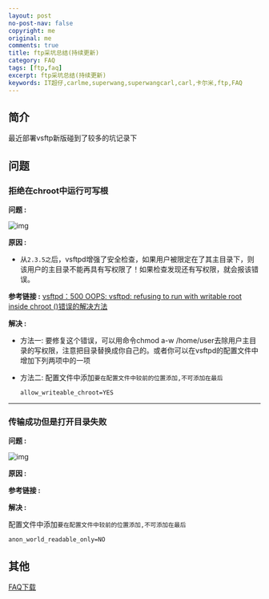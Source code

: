 ```yaml
---
layout: post
no-post-nav: false 
copyright: me
original: me
comments: true
title: ftp采坑总结(持续更新)
category: FAQ
tags: [ftp,faq]
excerpt: ftp采坑总结(持续更新)
keywords: IT超仔,carlme,superwang,superwangcarl,carl,卡尔米,ftp,FAQ
---
```


## 简介

最近部署vsftp新版碰到了较多的坑记录下

## 问题

### 拒绝在chroot中运行可写根

**问题 :** 

![img]({{site.cdn}}assets/images/blog/2019/20191015170925.jpg)

**原因 :** 

- 从`2.3.5之`后，vsftpd增强了安全检查，如果用户被限定在了其主目录下，则该用户的主目录不能再具有写权限了！如果检查发现还有写权限，就会报该错误。

**参考链接 :** [vsftpd：500 OOPS: vsftpd: refusing to run with writable root inside chroot ()错误的解决方法](https://blog.csdn.net/bluishglc/article/details/42399439)

**解决 :** 

- 方法一: 要修复这个错误，可以用命令chmod a-w /home/user去除用户主目录的写权限，注意把目录替换成你自己的。或者你可以在vsftpd的配置文件中增加下列两项中的一项

- 方法二: 配置文件中添加`要在配置文件中较前的位置添加,不可添加在最后`

  ```
  allow_writeable_chroot=YES
  ```

***

### 传输成功但是打开目录失败 

**问题 :** 

![img]({{site.cdn}}assets/images/blog/2019/20191015171208.jpg)

**原因 :** 

**参考链接 :** 

**解决 :** 

配置文件中添加`要在配置文件中较前的位置添加,不可添加在最后`

```
anon_world_readable_only=NO
```
## 其他

[FAQ下载]({{site.cdn}}assets/download/CentOS6vsftp详解.pdf)